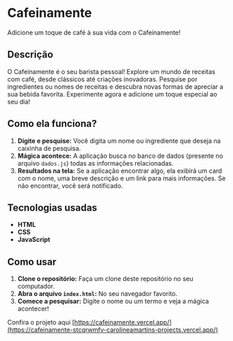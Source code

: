 # Cafeinamente
Adicione um toque de café à sua vida com o Cafeinamente!

## Descrição
O Cafeinamente é o seu barista pessoal! Explore um mundo de receitas com café, desde clássicos até criações inovadoras. Pesquise por ingredientes ou nomes de receitas e descubra novas formas de apreciar a sua bebida favorita. Experimente agora e adicione um toque especial ao seu dia!

## Como ela funciona?

1. **Digite e pesquise:** Você digita um nome ou ingrediente que deseja na caixinha de pesquisa.
2. **Mágica acontece:** A aplicação busca no banco de dados (presente no arquivo `dados.js`) todas as informações relacionadas.
3. **Resultados na tela:** Se a aplicação encontrar algo, ela exibirá um card com o nome, uma breve descrição e um link para mais informações. Se não encontrar, você será notificado.

## Tecnologias usadas

- **HTML** 
- **CSS** 
- **JavaScript** 

## Como usar

1. **Clone o repositório:** Faça um clone deste repositório no seu computador.
2. **Abra o arquivo `index.html`:** No seu navegador favorito.
3. **Comece a pesquisar:** Digite o nome ou um termo e veja a mágica acontecer!

Confira o projeto aqui [https://cafeinamente.vercel.app/](https://cafeinamente-stcqrwmfv-carolineamartins-projects.vercel.app/)
